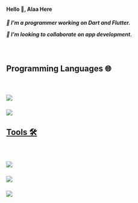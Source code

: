 
<h4> Hello 👋, Alaa Here <h4>

  <h5>
 🔭 I’m a programmer working on Dart and Flutter.
    
 👯 I’m looking to collaborate on app development.
</h5>
<br/>
<h2> Programming Languages 🌐 </h2>
<br/>

<h3> <a href = "https://dart.dev/">  <img src="https://user-images.githubusercontent.com/122216335/224576314-db6e2d93-75d5-4bc9-93ae-8ccb80f0b212.png"> </h3> </a>
<h3> <a href = "https://flutter.dev/"> <img src="https://user-images.githubusercontent.com/122216335/224575990-4ec37b3f-e484-4cb1-95f6-a32562ebc614.png" >   </h3> 


<h2>Tools 🛠️ </h2>
<br/>
<h3> <a href = "https://code.visualstudio.com/"> <img src="https://user-images.githubusercontent.com/122216335/224574330-33799814-7ecb-496d-8821-759dfffe02bc.png">  </h3>  </a>
<h3> <a href = "https://developer.android.com/"> <img src="https://user-images.githubusercontent.com/122216335/224576288-8659b2fa-d6e5-4880-b94c-dd41e0e85a4c.png" >   </h3> </a>
<h3> <a href = "https://www.microsoft.com/en-us/"> <img src="https://user-images.githubusercontent.com/122216335/224574437-3e280f2f-064c-4cee-ba4e-806c6028e11f.png" >   </h3> </a>




